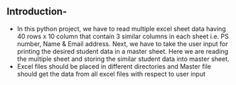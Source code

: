 ## Introduction-
* In this python project, we have to read multiple excel sheet data having 40 rows x 10 column that contain 3 similar columns in each sheet i.e. PS number, Name & Email address. Next, we have to take the user input for printing the desired student data in a master sheet. Here we are reading the multiple sheet and storing the similar student data into master sheet.
* Excel files should be placed in different directories and Master file should get the
data from all excel files with respect to user input
